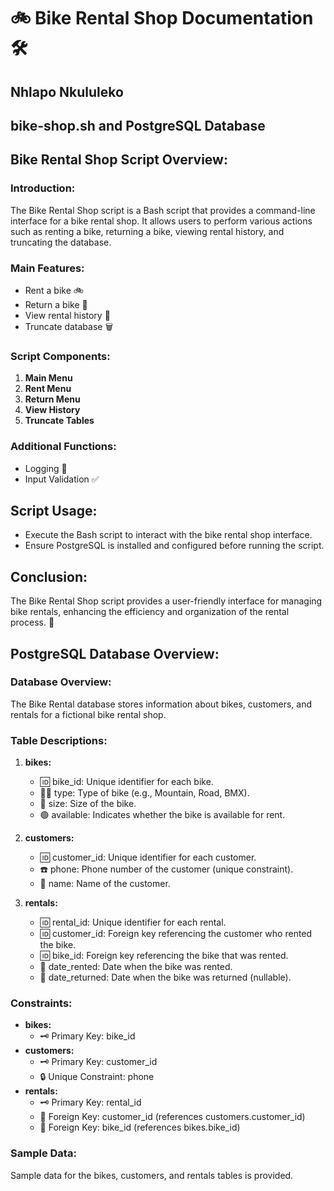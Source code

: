 # 🚲 Bike Rental Shop Documentation 🛠️
## Nhlapo Nkululeko
## bike-shop.sh and PostgreSQL Database 

## Bike Rental Shop Script Overview:


### Introduction:
The Bike Rental Shop script is a Bash script that provides a command-line interface for a bike rental shop. It allows users to perform various actions such as renting a bike, returning a bike, viewing rental history, and truncating the database.

### Main Features:
- Rent a bike 🚲
- Return a bike 🔄
- View rental history 📜
- Truncate database 🗑️

### Script Components:
1. **Main Menu**
2. **Rent Menu**
3. **Return Menu**
4. **View History**
5. **Truncate Tables**

### Additional Functions:
- Logging 📝
- Input Validation ✅

## Script Usage:
- Execute the Bash script to interact with the bike rental shop interface.
- Ensure PostgreSQL is installed and configured before running the script.

## Conclusion:
The Bike Rental Shop script provides a user-friendly interface for managing bike rentals, enhancing the efficiency and organization of the rental process. 🚀

## PostgreSQL Database Overview:

### Database Overview:
The Bike Rental database stores information about bikes, customers, and rentals for a fictional bike rental shop.

### Table Descriptions:
1. **bikes:**
   - 🆔 bike_id: Unique identifier for each bike.
   - 🚴‍♂️ type: Type of bike (e.g., Mountain, Road, BMX).
   - 📏 size: Size of the bike.
   - 🟢 available: Indicates whether the bike is available for rent.

2. **customers:**
   - 🆔 customer_id: Unique identifier for each customer.
   - ☎️ phone: Phone number of the customer (unique constraint).
   - 👤 name: Name of the customer.

3. **rentals:**
   - 🆔 rental_id: Unique identifier for each rental.
   - 🆔 customer_id: Foreign key referencing the customer who rented the bike.
   - 🆔 bike_id: Foreign key referencing the bike that was rented.
   - 📅 date_rented: Date when the bike was rented.
   - 📅 date_returned: Date when the bike was returned (nullable).

### Constraints:
- **bikes:**
  - 🗝️ Primary Key: bike_id
- **customers:**
  - 🗝️ Primary Key: customer_id
  - 🔒 Unique Constraint: phone
- **rentals:**
  - 🗝️ Primary Key: rental_id
  - 🔗 Foreign Key: customer_id (references customers.customer_id)
  - 🔗 Foreign Key: bike_id (references bikes.bike_id)

### Sample Data:
Sample data for the bikes, customers, and rentals tables is provided.

